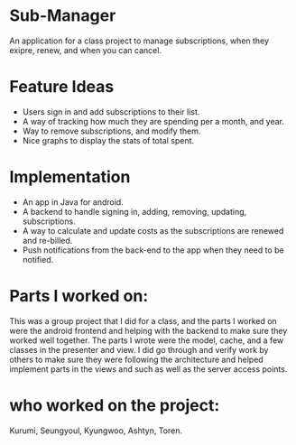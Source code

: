 # Sub-Manager
An application for a class project to manage subscriptions, when they exipre, renew, and when you can cancel.

# Feature Ideas
* Users sign in and add subscriptions to their list.
* A way of tracking how much they are spending per a month, and year.
* Way to remove subscriptions, and modify them.
* Nice graphs to display the stats of total spent.

# Implementation
* An app in Java for android.
* A backend to handle signing in, adding, removing, updating, subscriptions. 
* A way to calculate and update costs as the subscriptions are renewed and re-billed.
* Push notifications from the back-end to the app when they need to be notified.

# Parts I worked on:
This was a group project that I did for a class, and the parts I worked on were the android frontend and helping with the backend to make sure they worked well together. The parts I wrote were the model, cache, and a few classes in the presenter and view. I did go through and verify work by others to make sure they were following the architecture and helped implement parts in the views and such as well as the server access points.

# who worked on the project:
Kurumi, Seungyoul, Kyungwoo, Ashtyn, Toren.
